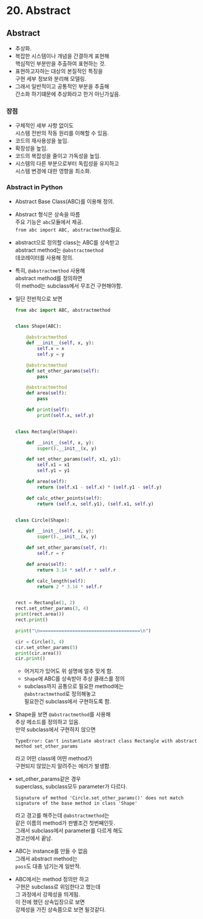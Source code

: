 # 20. Abstract

## Abstract

* 추상화.
* 복잡한 시스템이나 개념을 간결하게 표현해\
  핵심적인 부분만을 추출하여 표현하는 것.
* 표현하고자하는 대상의 본질적인 특징을\
  구현 세부 정보와 분리해 모델링.
* 그래서 일반적이고 공통적인 부분을 추출해\
  간소화 하기떄문에 추상화라고 한거 아닌가싶음.

### 장점

* 구체적인 세부 사항 없이도\
  시스템 전반의 작동 원리를 이해할 수 있음.
* 코드의 재사용성을 높임.
* 확장성을 높임.
* 코드의 복잡성을 줄이고 가독성을 높임.
* 시스템의 다른 부분으로부터 독립성을 유지하고\
  시스템 변경에 대한 영향을 최소화.

### Abstract in Python

* Abstract Base Class(ABC)를 이용해 정의.
* Abstract 형식은 상속을 따름\
  주요 기능은 `abc`모듈에서 제공.\
  `from abc import ABC, abstractmethod`필요.
* abstract으로 정의할 class는 ABC를 상속받고\
  abstract method는 `@abstractmethod`\
  데코레이터를 사용해 정의.
* 특히, `@abstractmethod` 사용해\
  abstract method를 정의하면\
  이 method는 subclass에서 무조건 구현해야함.
*   일단 전반적으로 보면

    ```python
    from abc import ABC, abstractmethod


    class Shape(ABC):

        @abstractmethod
        def __init__(self, x, y):
            self.x = x
            self.y = y

        @abstractmethod
        def set_other_params(self):
            pass

        @abstractmethod
        def area(self):
            pass

        def print(self):
            print(self.x, self.y)


    class Rectangle(Shape):

        def __init__(self, x, y):
            super().__init__(x, y)

        def set_other_params(self, x1, y1):
            self.x1 = x1
            self.y1 = y1

        def area(self):
            return (self.x1 - self.x) * (self.y1 - self.y)

        def calc_other_points(self):
            return (self.x, self.y1), (self.x1, self.y)


    class Circle(Shape):

        def __init__(self, x, y):
            super().__init__(x, y)

        def set_other_params(self, r):
            self.r = r

        def area(self):
            return 3.14 * self.r * self.r

        def calc_length(self):
            return 2 * 3.14 * self.r


    rect = Rectangle(1, 2)
    rect.set_other_params(3, 4)
    print(rect.area())
    rect.print()

    print("\n=====================================\n")

    cir = Circle(3, 4)
    cir.set_other_params(5)
    print(cir.area())
    cir.print()
    ```

    * 어거지가 있어도 위 설명에 얼추 맞게 함.
    * `Shape`에 ABC를 상속받아 추상 클래스를 정의
    * subclass까지 공통으로 필요한 method에는\
      `@abstractmethod`로 정의해놓고\
      필요한건 subclass에서 구현하도록 함.
*   Shape을 보면 `@abstractmethod`를 사용해\
    추상 메소드를 정의하고 있음.\
    만약 subclass에서 구현하지 않으면

    ```
    TypeError: Can't instantiate abstract class Rectangle with abstract method set_other_params
    ```

    라고 어떤 class에 어떤 method가\
    구현되지 않았는지 알려주는 에러가 발생함.
*   set\_other\_params같은 경우\
    superclass, subclass모두 parameter가 다르다.

    ```
    Signature of method 'Circle.set_other_params()' does not match signature of the base method in class 'Shape' 
    ```

    라고 경고를 해주는데 `@abstractmethod`는\
    같은 이름의 method가 판별조건 첫번째인듯.\
    그래서 subclass에서 parameter를 다르게 해도\
    경고선에서 끝남.
* ABC는 instance를 만들 수 없음\
  그래서 abstract method는\
  `pass`도 대충 넘기는게 일반적.
* ABC에서는 method 정의만 하고\
  구현은 subclass로 위임한다고 했는데\
  그 과정에서 강제성을 띄게됨.\
  이 전에 했던 상속입장으로 보면\
  강제성을 가진 상속쯤으로 보면 될것같다.
